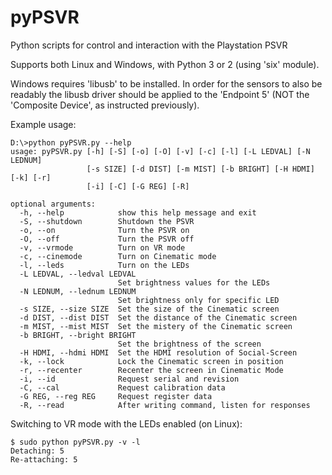 # pyPSVR
Python scripts for control and interaction with the Playstation PSVR

Supports both Linux and Windows, with Python 3 or 2 (using 'six' module).

Windows requires 'libusb' to be installed. In order for the sensors to also
be readably the libusb driver should be applied to the 'Endpoint 5' (NOT 
the 'Composite Device', as instructed previously).

Example usage:
```
D:\>python pyPSVR.py --help
usage: pyPSVR.py [-h] [-S] [-o] [-O] [-v] [-c] [-l] [-L LEDVAL] [-N LEDNUM]
                 [-s SIZE] [-d DIST] [-m MIST] [-b BRIGHT] [-H HDMI] [-k] [-r]
                 [-i] [-C] [-G REG] [-R]

optional arguments:
  -h, --help            show this help message and exit
  -S, --shutdown        Shutdown the PSVR
  -o, --on              Turn the PSVR on
  -O, --off             Turn the PSVR off
  -v, --vrmode          Turn on VR mode
  -c, --cinemode        Turn on Cinematic mode
  -l, --leds            Turn on the LEDs
  -L LEDVAL, --ledval LEDVAL
                        Set brightness values for the LEDs
  -N LEDNUM, --lednum LEDNUM
                        Set brightness only for specific LED
  -s SIZE, --size SIZE  Set the size of the Cinematic screen
  -d DIST, --dist DIST  Set the distance of the Cinematic screen
  -m MIST, --mist MIST  Set the mistery of the Cinematic screen
  -b BRIGHT, --bright BRIGHT
                        Set the brightness of the screen
  -H HDMI, --hdmi HDMI  Set the HDMI resolution of Social-Screen
  -k, --lock            Lock the Cinematic screen in position
  -r, --recenter        Recenter the screen in Cinematic Mode
  -i, --id              Request serial and revision
  -C, --cal             Request calibration data
  -G REG, --reg REG     Request register data
  -R, --read            After writing command, listen for responses
```

Switching to VR mode with the LEDs enabled (on Linux):
```
$ sudo python pyPSVR.py -v -l
Detaching: 5
Re-attaching: 5
```
